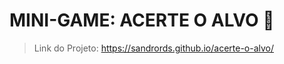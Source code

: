 # MINI-GAME: ACERTE O ALVO &#127919; #
> Link do Projeto: https://sandrords.github.io/acerte-o-alvo/